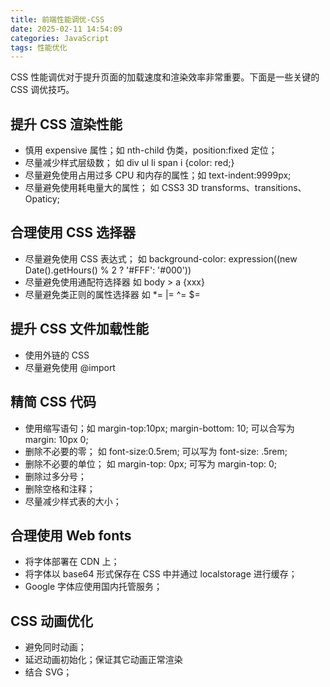 ```yaml
---
title: 前端性能调优-CSS
date: 2025-02-11 14:54:09
categories: JavaScript
tags: 性能优化
---
```


CSS 性能调优对于提升页面的加载速度和渲染效率非常重要。下面是一些关键的 CSS 调优技巧。

<!--more-->

## 提升 CSS 渲染性能

-   慎用 expensive 属性；如 nth-child 伪类，position:fixed 定位；
-   尽量减少样式层级数； 如 div ul li span i {color: red;}
-   尽量避免使用占用过多 CPU 和内存的属性；如 text-indent:9999px;
-   尽量避免使用耗电量大的属性； 如 CSS3 3D transforms、transitions、Opaticy;

## 合理使用 CSS 选择器

-   尽量避免使用 CSS 表达式； 如 background-color: expression((new Date().getHours() % 2 ? '#FFF': '#000'))
-   尽量避免使用通配符选择器 如 body > a {xxx}
-   尽量避免类正则的属性选择器 如 \*= |= ^= $=

## 提升 CSS 文件加载性能

-   使用外链的 CSS
-   尽量避免使用 @import

## 精简 CSS 代码

-   使用缩写语句；如 margin-top:10px; margin-bottom: 10; 可以合写为 margin: 10px 0;
-   删除不必要的零； 如 font-size:0.5rem; 可以写为 font-size: .5rem;
-   删除不必要的单位； 如 margin-top: 0px; 可写为 margin-top: 0;
-   删除过多分号；
-   删除空格和注释；
-   尽量减少样式表的大小；

## 合理使用 Web fonts

-   将字体部署在 CDN 上；
-   将字体以 base64 形式保存在 CSS 中并通过 localstorage 进行缓存；
-   Google 字体应使用国内托管服务；

## CSS 动画优化

-   避免同时动画；
-   延迟动画初始化；保证其它动画正常渲染
-   结合 SVG；
